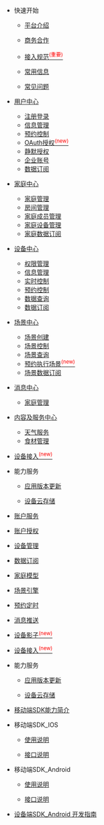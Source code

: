 * 快速开始 

	* [平台介绍](zh-cn/)  

	* [商务合作](zh-cn/Business)  

	* [接入规范<sup style="color:red">(重要)<sup>](zh-cn/Standard/Basic)     

	* [常用信息](zh-cn/Standard/Other) 
	
	* [常见问题](zh-cn/Standard/Question)  


* [用户中心](zh-cn/DeviceManage)  
	* [注册登录](zh-cn/) 
	* [信息管理](zh-cn/)    	
	* [预约控制](zh-cn/Scheduler)  
	* [OAuth授权<sup style="color:red">(new)<sup>](zh-cn/)  
	* [静默授权](zh-cn/)  
	* [企业账号](zh-cn/)   
    * [数据订阅](zh-cn/) 

* [家庭中心](zh-cn/FamilyCenter)  
	* [家庭管理](zh-cn/FamilyCenter/FamilyManage)    
	* [房间管理](zh-cn/FamilyCenter/FamilyRoomManage)    
	* [家庭成员管理](zh-cn/FamilyCenter/FamilyMembersManage)  
	* [家庭设备管理](zh-cn/FamilyCenter/FamilyDeviceManage)  
    * [家庭数据订阅](zh-cn/FamilyCenter/FamilySubDataManage)  

* [设备中心](zh-cn/DeviceManage)
	* [权限管理](zh-cn/DevicesManage/authorization) 
	* [信息管理](zh-cn/DevicesManage/information)     
	* [实时控制](zh-cn/DevicesManage/real-time)  
	* [预约控制](zh-cn/DevicesManage/reservation)  
	* [数据查询](zh-cn/DevicesManage/dataquery)    
    * [数据订阅](zh-cn/DevicesManage/datasubscription)  


* [场景中心](zh-cn/IFTTT)  
	* [场景创建](zh-cn/)    
	* [场景控制](zh-cn/)    
	* [场景查询](zh-cn/)  
	* [预约执行场景<sup style="color:red">(new)<sup>](zh-cn/)   
    * [场景数据订阅](zh-cn/)  


* [消息中心](zh-cn/MessagePush)   
	* [家庭管理](zh-cn/)   

* [内容及服务中心](zh-cn/)   
	* [天气服务](zh-cn/)   
	* [食材管理](zh-cn/)   

* [设备接入<sup style="color:red">(new)<sup>](zh-cn/Cloudgw)

* 能力服务  

	* [应用版本更新](zh-cn/AppVersionUpdate)    
	
	* [设备云存储](zh-cn/CapacityService_DeviceCloudStorage)  

* [账户服务](zh-cn/Account)  

* [账户授权](zh-cn/Session)   

* [设备管理](zh-cn/DeviceManage)

* [数据订阅](zh-cn/DataSubscription)  

* [家庭模型](zh-cn/FamilyManage)  

* [场景引擎](zh-cn/IFTTT)  

* [预约定时](zh-cn/Scheduler)
 
* [消息推送](zh-cn/MessagePush)   

* [设备影子<sup style="color:red">(new)<sup>](zh-cn/DevicesShadow)

* [设备接入<sup style="color:red">(new)<sup>](zh-cn/Cloudgw)

* 能力服务  

	* [应用版本更新](zh-cn/AppVersionUpdate)    
	
	* [设备云存储](zh-cn/CapacityService_DeviceCloudStorage)  


* [移动端SDK能力简介](zh-cn/uSDK)   

*  移动端SDK_IOS

	* [使用说明](zh-cn/USDK/uSDK_Phone_iOS_USE_GUIDE)   
	
	* [接口说明](zh-cn/USDK/uSDK_Phone_iOS_API_USE)  

*  移动端SDK_Android

	* [使用说明](zh-cn/USDK/uSDK_Phone_Android)  
	
	* [接口说明](zh-cn/USDK/uSDK_Phone_Android)  

 

* [设备端SDK_Android 开发指南](zh-cn/USDK/SmartDeviceSDK)


<div style='display: none'>
* ChangeLog  

	* [账户服务](zh-cn/ChangeLog/Account)
	* [设备管理](zh-cn/ChangeLog/DevicesManage)
	* [数据订阅](zh-cn/ChangeLog/DataSubscription) 
	* [家庭模型](zh-cn/ChangeLog/Family)
	* [场景引擎](zh-cn/ChangeLog/IFTTT)
	* [预约定时](zh-cn/ChangeLog/Scheduler)
	* [设备影子](zh-cn/ChangeLog/DevicesShadow)
	* [消息推送](zh-cn/ChangeLog/MessagePush)
	* [能力服务](zh-cn/ChangeLog/CapacityService_Weather)
* [移动端SDK iOS](zh-cn/ChangeLog/CHL_uSDK_Phone_iOS)
* [移动端SDK Android](zh-cn/ChangeLog/CHL_uSDK_Phone_Android)
* [设备端SDK Android](zh-cn/ChangeLog/CHL_SmartDeviceSDK)
</div>

	
